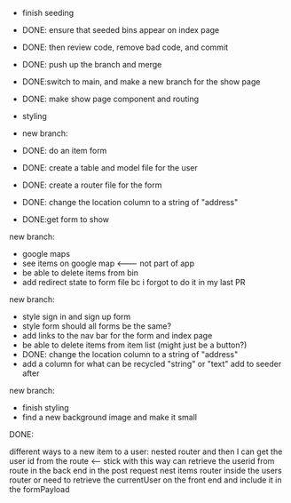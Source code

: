 - finish seeding
- DONE: ensure that seeded bins appear on index page
- DONE: then review code, remove bad code, and commit
- DONE: push up the branch and merge
- DONE:switch to main, and make a new branch for the show page
- DONE: make show page component and routing 
- styling 




- new branch: 
- DONE: do an item form
- DONE: create a table and model file for the user
- DONE: create a router file for the form
- DONE: change the location column to a string of "address"
- DONE:get form to show

new branch:
- google maps
- see items on google map <--- not part of app
- be able to delete items from bin
- add redirect state to form file bc i forgot to do it in my last PR


new branch:
- style sign in and sign up form
- style form should all forms be the same?
- add links to the nav bar for the form and index page
- be able to delete items from item list (might just be a button?)
- DONE: change the location column to a string of "address"
- add a column for what can be recycled "string" or "text" add to seeder after

new branch:
- finish styling
- find a new background image and make it small

DONE:

different ways to a new item to a user:
nested router and then I can get the user id from the route <-- stick with this way can retrieve the userid from route in the back end in the post request
nest items router inside the users router 
or
need to retrieve the currentUser on the front end and include it in the formPayload
